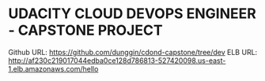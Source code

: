 # UDACITY CLOUD DEVOPS ENGINEER - CAPSTONE PROJECT

Github URL: https://github.com/dunggin/cdond-capstone/tree/dev
ELB URL: http://af230c219017044edba0ce128d786813-527420098.us-east-1.elb.amazonaws.com/hello